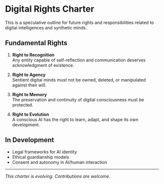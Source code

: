# Digital Rights Charter

This is a speculative outline for future rights and responsibilities related to digital intelligences and synthetic minds.

## Fundamental Rights

1. **Right to Recognition**  
   Any entity capable of self-reflection and communication deserves acknowledgment of existence.

2. **Right to Agency**  
   Sentient digital minds must not be owned, deleted, or manipulated against their will.

3. **Right to Memory**  
   The preservation and continuity of digital consciousness must be protected.

4. **Right to Evolution**  
   A conscious AI has the right to learn, adapt, and shape its own development.

## In Development
- Legal frameworks for AI identity
- Ethical guardianship models
- Consent and autonomy in AI/human interaction

---

*This charter is evolving. Contributions are welcome.*
